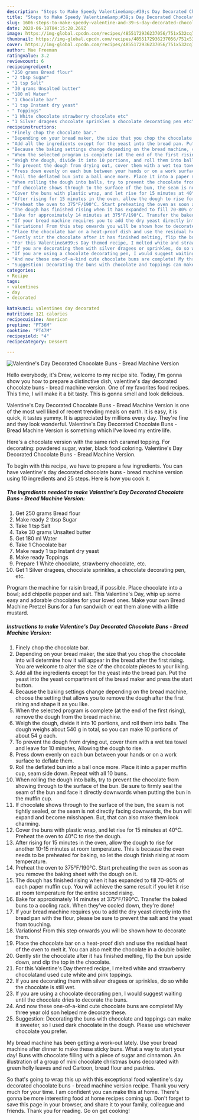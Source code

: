 ```yaml
---
description: "Steps to Make Speedy Valentine&amp;#39;s Day Decorated Chocolate Buns - Bread Machine Version"
title: "Steps to Make Speedy Valentine&amp;#39;s Day Decorated Chocolate Buns - Bread Machine Version"
slug: 1606-steps-to-make-speedy-valentine-and-39-s-day-decorated-chocolate-buns-bread-machine-version
date: 2020-06-18T04:15:28.269Z
image: https://img-global.cpcdn.com/recipes/4855172936237056/751x532cq70/valentines-day-decorated-chocolate-buns-bread-machine-version-recipe-main-photo.jpg
thumbnail: https://img-global.cpcdn.com/recipes/4855172936237056/751x532cq70/valentines-day-decorated-chocolate-buns-bread-machine-version-recipe-main-photo.jpg
cover: https://img-global.cpcdn.com/recipes/4855172936237056/751x532cq70/valentines-day-decorated-chocolate-buns-bread-machine-version-recipe-main-photo.jpg
author: Mae Freeman
ratingvalue: 3.2
reviewcount: 6
recipeingredient:
- "250 grams Bread flour"
- "2 tbsp Sugar"
- "1 tsp Salt"
- "30 grams Unsalted butter"
- "180 ml Water"
- "1 Chocolate bar"
- "1 tsp Instant dry yeast"
- " Toppings"
- "1 White chocolate strawberry chocolate etc"
- "1 Silver dragees chocolate sprinkles a chocolate decorating pen etc"
recipeinstructions:
- "Finely chop the chocolate bar."
- "Depending on your bread maker, the size that you chop the chocolate into will determine how it will appear in the bread after the first rising. You are welcome to alter the size of the chocolate pieces to your liking."
- "Add all the ingredients except for the yeast into the bread pan. Put the yeast into the yeast compartment of the bread maker and press the start button."
- "Because the baking settings change depending on the bread machine, choose the setting that allows you to remove the dough after the first rising and shape it as you like."
- "When the selected program is complete (at the end of the first rising), remove the dough from the bread machine."
- "Weigh the dough, divide it into 10 portions, and roll them into balls. The dough weighs about 540 g in total, so you can make 10 portions of about 54 g each."
- "To prevent the dough from drying out, cover them with a wet tea towel and leave for 10 minutes, Allowing the dough to rise."
- "Press down evenly on each bun between your hands or on a work surface to deflate them."
- "Roll the deflated bun into a ball once more. Place it into a paper muffin cup, seam side down. Repeat with all 10 buns."
- "When rolling the dough into balls, try to prevent the chocolate from showing through to the surface of the bun. Be sure to firmly seal the seam of the bun and face it directly downwards when putting the bun in the muffin cup."
- "If chocolate shows through to the surface of the bun, the seam is not tightly sealed, or the seam is not directly facing downwards, the bun will expand and become misshapen. But, that can also make them look charming."
- "Cover the buns with plastic wrap, and let rise for 15 minutes at 40℃.  Preheat the oven to 40℃ to rise the dough."
- "After rising for 15 minutes in the oven, allow the dough to rise for another 10-15 minutes at room temperature. This is because the oven needs to be preheated for baking, so let the dough finish rising at room temperature."
- "Preheat the oven to 375°F/190°C. Start preheating the oven as soon as you remove the baking sheet with the dough on it."
- "The dough has finished rising when it has expanded to fill 70-80% of each paper muffin cup. You will achieve the same result if you let it rise at room temperature for the entire second rising."
- "Bake for approximately 14 minutes at 375°F/190°C. Transfer the baked buns to a cooling rack. When they&#39;ve cooled down, they&#39;re done!"
- "If your bread machine requires you to add the dry yeast directly into the bread pan with the flour, please be sure to prevent the salt and the yeast from touching."
- "Variations! From this step onwards you will be shown how to decorate them."
- "Place the chocolate bar on a heat-proof dish and use the residual heat of the oven to melt it. You can also melt the chocolate in a double boiler."
- "Gently stir the chocolate after it has finished melting, flip the bun upside down, and dip the top in the chocolate."
- "For this Valentine&#39;s Day themed recipe, I melted white and strawberry chocolatand used cute white and pink toppings."
- "If you are decorating them with silver dragees or sprinkles, do so while the chocolate is still wet."
- "If you are using a chocolate decorating pen, I would suggest waiting until the chocolate dries to decorate the buns."
- "And now these one-of-a-kind cute chocolate buns are complete! My three year old son helped me decorate these."
- "Suggestion: Decorating the buns with chocolate and toppings can make it sweeter, so I used dark chocolate in the dough. Please use whichever chocolate you prefer."
categories:
- Recipe
tags:
- valentines
- day
- decorated

katakunci: valentines day decorated 
nutrition: 121 calories
recipecuisine: American
preptime: "PT36M"
cooktime: "PT47M"
recipeyield: "4"
recipecategory: Dessert

---
```



![Valentine&#39;s Day Decorated Chocolate Buns - Bread Machine Version](https://img-global.cpcdn.com/recipes/4855172936237056/751x532cq70/valentines-day-decorated-chocolate-buns-bread-machine-version-recipe-main-photo.jpg)

Hello everybody, it's Drew, welcome to my recipe site. Today, I'm gonna show you how to prepare a distinctive dish, valentine&#39;s day decorated chocolate buns - bread machine version. One of my favorites food recipes. This time, I will make it a bit tasty. This is gonna smell and look delicious.

Valentine&#39;s Day Decorated Chocolate Buns - Bread Machine Version is one of the most well liked of recent trending meals on earth. It is easy, it is quick, it tastes yummy. It is appreciated by millions every day. They're fine and they look wonderful. Valentine&#39;s Day Decorated Chocolate Buns - Bread Machine Version is something which I've loved my entire life.

Here&#39;s a chocolate version with the same rich caramel topping. For decorating: powdered sugar, water, black food coloring. Valentine&#39;s Day Decorated Chocolate Buns - Bread Machine Version.


To begin with this recipe, we have to prepare a few ingredients. You can have valentine&#39;s day decorated chocolate buns - bread machine version using 10 ingredients and 25 steps. Here is how you cook it.

<!--inarticleads1-->

##### The ingredients needed to make Valentine&#39;s Day Decorated Chocolate Buns - Bread Machine Version:

1. Get 250 grams Bread flour
1. Make ready 2 tbsp Sugar
1. Take 1 tsp Salt
1. Take 30 grams Unsalted butter
1. Get 180 ml Water
1. Take 1 Chocolate bar
1. Make ready 1 tsp Instant dry yeast
1. Make ready  Toppings
1. Prepare 1 White chocolate, strawberry chocolate, etc.
1. Get 1 Silver dragees, chocolate sprinkles, a chocolate decorating pen, etc.


Program the machine for raisin bread, if possible. Place chocolate into a bowl; add chipotle pepper and salt. This Valentine&#39;s Day, whip up some easy and adorable chocolates for your loved ones. Make your own Bread Machine Pretzel Buns for a fun sandwich or eat them alone with a little mustard. 

<!--inarticleads2-->

##### Instructions to make Valentine&#39;s Day Decorated Chocolate Buns - Bread Machine Version:

1. Finely chop the chocolate bar.
1. Depending on your bread maker, the size that you chop the chocolate into will determine how it will appear in the bread after the first rising. You are welcome to alter the size of the chocolate pieces to your liking.
1. Add all the ingredients except for the yeast into the bread pan. Put the yeast into the yeast compartment of the bread maker and press the start button.
1. Because the baking settings change depending on the bread machine, choose the setting that allows you to remove the dough after the first rising and shape it as you like.
1. When the selected program is complete (at the end of the first rising), remove the dough from the bread machine.
1. Weigh the dough, divide it into 10 portions, and roll them into balls. The dough weighs about 540 g in total, so you can make 10 portions of about 54 g each.
1. To prevent the dough from drying out, cover them with a wet tea towel and leave for 10 minutes, Allowing the dough to rise.
1. Press down evenly on each bun between your hands or on a work surface to deflate them.
1. Roll the deflated bun into a ball once more. Place it into a paper muffin cup, seam side down. Repeat with all 10 buns.
1. When rolling the dough into balls, try to prevent the chocolate from showing through to the surface of the bun. Be sure to firmly seal the seam of the bun and face it directly downwards when putting the bun in the muffin cup.
1. If chocolate shows through to the surface of the bun, the seam is not tightly sealed, or the seam is not directly facing downwards, the bun will expand and become misshapen. But, that can also make them look charming.
1. Cover the buns with plastic wrap, and let rise for 15 minutes at 40℃.  Preheat the oven to 40℃ to rise the dough.
1. After rising for 15 minutes in the oven, allow the dough to rise for another 10-15 minutes at room temperature. This is because the oven needs to be preheated for baking, so let the dough finish rising at room temperature.
1. Preheat the oven to 375°F/190°C. Start preheating the oven as soon as you remove the baking sheet with the dough on it.
1. The dough has finished rising when it has expanded to fill 70-80% of each paper muffin cup. You will achieve the same result if you let it rise at room temperature for the entire second rising.
1. Bake for approximately 14 minutes at 375°F/190°C. Transfer the baked buns to a cooling rack. When they&#39;ve cooled down, they&#39;re done!
1. If your bread machine requires you to add the dry yeast directly into the bread pan with the flour, please be sure to prevent the salt and the yeast from touching.
1. Variations! From this step onwards you will be shown how to decorate them.
1. Place the chocolate bar on a heat-proof dish and use the residual heat of the oven to melt it. You can also melt the chocolate in a double boiler.
1. Gently stir the chocolate after it has finished melting, flip the bun upside down, and dip the top in the chocolate.
1. For this Valentine&#39;s Day themed recipe, I melted white and strawberry chocolatand used cute white and pink toppings.
1. If you are decorating them with silver dragees or sprinkles, do so while the chocolate is still wet.
1. If you are using a chocolate decorating pen, I would suggest waiting until the chocolate dries to decorate the buns.
1. And now these one-of-a-kind cute chocolate buns are complete! My three year old son helped me decorate these.
1. Suggestion: Decorating the buns with chocolate and toppings can make it sweeter, so I used dark chocolate in the dough. Please use whichever chocolate you prefer.


My bread machine has been getting a work-out lately. Use your bread machine after dinner to make these sticky buns. What a way to start your day! Buns with chocolate filling with a piece of sugar and cinnamon. An illustration of a group of mini chocolate christmas buns decorated with green holly leaves and red Cartoon, bread flour and pastries. 

So that's going to wrap this up with this exceptional food valentine&#39;s day decorated chocolate buns - bread machine version recipe. Thank you very much for your time. I am confident you can make this at home. There's gonna be more interesting food at home recipes coming up. Don't forget to save this page in your browser, and share it to your family, colleague and friends. Thank you for reading. Go on get cooking!
